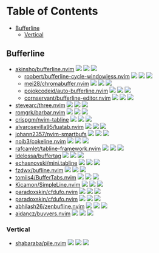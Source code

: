 # Table of Contents

<!-- toc -->

- [Bufferline](#bufferline)
  - [Vertical](#vertical)

<!-- tocstop -->

## Bufferline

- [akinsho/bufferline.nvim](https://github.com/akinsho/bufferline.nvim) ![](https://img.shields.io/github/stars/akinsho/bufferline.nvim) ![](https://img.shields.io/github/last-commit/akinsho/bufferline.nvim) ![](https://img.shields.io/github/commit-activity/y/akinsho/bufferline.nvim)
  - [roobert/bufferline-cycle-windowless.nvim](https://github.com/roobert/bufferline-cycle-windowless.nvim) ![](https://img.shields.io/github/stars/roobert/bufferline-cycle-windowless.nvim) ![](https://img.shields.io/github/last-commit/roobert/bufferline-cycle-windowless.nvim) ![](https://img.shields.io/github/commit-activity/y/roobert/bufferline-cycle-windowless.nvim)
  - [mei28/chromabuffer.nvim](https://github.com/mei28/chromabuffer.nvim) ![](https://img.shields.io/github/stars/mei28/chromabuffer.nvim) ![](https://img.shields.io/github/last-commit/mei28/chromabuffer.nvim) ![](https://img.shields.io/github/commit-activity/y/mei28/chromabuffer.nvim)
  - [pojokcodeid/auto-bufferline.nvim](https://github.com/pojokcodeid/auto-bufferline.nvim) ![](https://img.shields.io/github/stars/pojokcodeid/auto-bufferline.nvim) ![](https://img.shields.io/github/last-commit/pojokcodeid/auto-bufferline.nvim) ![](https://img.shields.io/github/commit-activity/y/pojokcodeid/auto-bufferline.nvim)
  - [cornservant/bufferline-editor.nvim](https://github.com/cornservant/bufferline-editor.nvim) ![](https://img.shields.io/github/stars/cornservant/bufferline-editor.nvim) ![](https://img.shields.io/github/last-commit/cornservant/bufferline-editor.nvim) ![](https://img.shields.io/github/commit-activity/y/cornservant/bufferline-editor.nvim)
- [stevearc/three.nvim](https://github.com/stevearc/three.nvim) ![](https://img.shields.io/github/stars/stevearc/three.nvim) ![](https://img.shields.io/github/last-commit/stevearc/three.nvim) ![](https://img.shields.io/github/commit-activity/y/stevearc/three.nvim)
- [romgrk/barbar.nvim](https://github.com/romgrk/barbar.nvim) ![](https://img.shields.io/github/stars/romgrk/barbar.nvim) ![](https://img.shields.io/github/last-commit/romgrk/barbar.nvim) ![](https://img.shields.io/github/commit-activity/y/romgrk/barbar.nvim)
- [crispgm/nvim-tabline](https://github.com/crispgm/nvim-tabline) ![](https://img.shields.io/github/stars/crispgm/nvim-tabline) ![](https://img.shields.io/github/last-commit/crispgm/nvim-tabline) ![](https://img.shields.io/github/commit-activity/y/crispgm/nvim-tabline)
- [alvarosevilla95/luatab.nvim](https://github.com/alvarosevilla95/luatab.nvim) ![](https://img.shields.io/github/stars/alvarosevilla95/luatab.nvim) ![](https://img.shields.io/github/last-commit/alvarosevilla95/luatab.nvim) ![](https://img.shields.io/github/commit-activity/y/alvarosevilla95/luatab.nvim)
- [johann2357/nvim-smartbufs](https://github.com/johann2357/nvim-smartbufs) ![](https://img.shields.io/github/stars/johann2357/nvim-smartbufs) ![](https://img.shields.io/github/last-commit/johann2357/nvim-smartbufs) ![](https://img.shields.io/github/commit-activity/y/johann2357/nvim-smartbufs)
- [noib3/cokeline.nvim](https://github.com/noib3/cokeline.nvim) ![](https://img.shields.io/github/stars/noib3/cokeline.nvim) ![](https://img.shields.io/github/last-commit/noib3/cokeline.nvim) ![](https://img.shields.io/github/commit-activity/y/noib3/cokeline.nvim)
- [rafcamlet/tabline-framework.nvim](https://github.com/rafcamlet/tabline-framework.nvim) ![](https://img.shields.io/github/stars/rafcamlet/tabline-framework.nvim) ![](https://img.shields.io/github/last-commit/rafcamlet/tabline-framework.nvim) ![](https://img.shields.io/github/commit-activity/y/rafcamlet/tabline-framework.nvim)
- [ldelossa/buffertag](https://github.com/ldelossa/buffertag) ![](https://img.shields.io/github/stars/ldelossa/buffertag) ![](https://img.shields.io/github/last-commit/ldelossa/buffertag) ![](https://img.shields.io/github/commit-activity/y/ldelossa/buffertag)
- [echasnovski/mini.tabline](https://github.com/echasnovski/mini.tabline) ![](https://img.shields.io/github/stars/echasnovski/mini.tabline) ![](https://img.shields.io/github/last-commit/echasnovski/mini.tabline) ![](https://img.shields.io/github/commit-activity/y/echasnovski/mini.tabline)
- [fzdwx/bufline.nvim](https://github.com/fzdwx/bufline.nvim) ![](https://img.shields.io/github/stars/fzdwx/bufline.nvim) ![](https://img.shields.io/github/last-commit/fzdwx/bufline.nvim) ![](https://img.shields.io/github/commit-activity/y/fzdwx/bufline.nvim)
- [tomiis4/BufferTabs.nvim](https://github.com/tomiis4/BufferTabs.nvim) ![](https://img.shields.io/github/stars/tomiis4/BufferTabs.nvim) ![](https://img.shields.io/github/last-commit/tomiis4/BufferTabs.nvim) ![](https://img.shields.io/github/commit-activity/y/tomiis4/BufferTabs.nvim)
- [Kicamon/SimpleLine.nvim](https://github.com/Kicamon/SimpleLine.nvim) ![](https://img.shields.io/github/stars/Kicamon/SimpleLine.nvim) ![](https://img.shields.io/github/last-commit/Kicamon/SimpleLine.nvim) ![](https://img.shields.io/github/commit-activity/y/Kicamon/SimpleLine.nvim)
- [paradoxskin/cfdufo.nvim](https://github.com/paradoxskin/cfdufo.nvim) ![](https://img.shields.io/github/stars/paradoxskin/cfdufo.nvim) ![](https://img.shields.io/github/last-commit/paradoxskin/cfdufo.nvim) ![](https://img.shields.io/github/commit-activity/y/paradoxskin/cfdufo.nvim)
- [paradoxskin/cfdufo.nvim](https://github.com/paradoxskin/cfdufo.nvim) ![](https://img.shields.io/github/stars/paradoxskin/cfdufo.nvim) ![](https://img.shields.io/github/last-commit/paradoxskin/cfdufo.nvim) ![](https://img.shields.io/github/commit-activity/y/paradoxskin/cfdufo.nvim)
- [abhilash26/zenbufline.nvim](https://github.com/abhilash26/zenbufline.nvim) ![](https://img.shields.io/github/stars/abhilash26/zenbufline.nvim) ![](https://img.shields.io/github/last-commit/abhilash26/zenbufline.nvim) ![](https://img.shields.io/github/commit-activity/y/abhilash26/zenbufline.nvim)
- [aidancz/buvvers.nvim](https://github.com/aidancz/buvvers.nvim) ![](https://img.shields.io/github/stars/aidancz/buvvers.nvim) ![](https://img.shields.io/github/last-commit/aidancz/buvvers.nvim) ![](https://img.shields.io/github/commit-activity/y/aidancz/buvvers.nvim)

### Vertical

- [shabaraba/pile.nvim](https://github.com/shabaraba/pile.nvim) ![](https://img.shields.io/github/stars/shabaraba/pile.nvim) ![](https://img.shields.io/github/last-commit/shabaraba/pile.nvim) ![](https://img.shields.io/github/commit-activity/y/shabaraba/pile.nvim)
